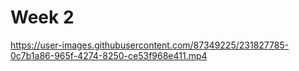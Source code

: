 # Week 2 

https://user-images.githubusercontent.com/87349225/231827785-0c7b1a86-965f-4274-8250-ce53f968e411.mp4


